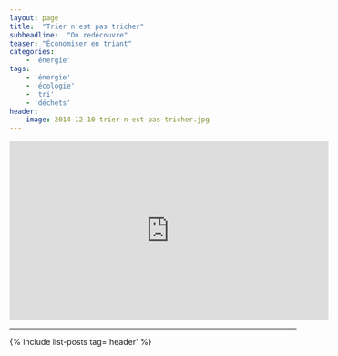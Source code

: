 ```yaml
---
layout: page
title:  "Trier n'est pas tricher"
subheadline:  "On redécouvre"
teaser: "Économiser en triant"
categories:
    - 'énergie'
tags:
    - 'énergie'
    - 'écologie'
    - 'tri'
    - 'déchets'
header:
    image: 2014-12-10-trier-n-est-pas-tricher.jpg
---
```


<iframe width="560" height="315" src="https://www.youtube.com/embed/F9qYj5TG6PQ" frameborder="0" allowfullscreen></iframe>

----------

{% include list-posts tag='header' %}
